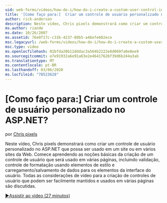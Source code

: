 ```yaml
---
uid: web-forms/videos/how-do-i/how-do-i-create-a-custom-user-control-in-aspnet
title: '[Como faço para:]  Criar um controle de usuário personalizado no ASP.NET? | Microsoft Docs'
author: rick-anderson
description: Neste vídeo, Chris pixels demonstrará como criar um controle de usuário personalizado no ASP.NET que possa ser usado em um site ou em vários sites da Web. Sta...
ms.author: riande
ms.date: 10/26/2007
ms.assetid: 76e0f17c-c31b-4237-89b5-a46efe602ece
msc.legacyurl: /web-forms/videos/how-do-i/how-do-i-create-a-custom-user-control-in-aspnet
msc.type: video
ms.openlocfilehash: 01bfda20b12dddac3a564b2222e8d069fa0e8ee9
ms.sourcegitcommit: e7e91932a6e91a63e2e46417626f39d6b244a3ab
ms.translationtype: MT
ms.contentlocale: pt-BR
ms.lasthandoff: 03/06/2020
ms.locfileid: "78523628"
---
```

# <a name="how-do-i--create-a-custom-user-control-in-aspnet"></a>[Como faço para:]  Criar um controle de usuário personalizado no ASP.NET?

por [Chris pixels](https://twitter.com/chrispels)

Neste vídeo, Chris pixels demonstrará como criar um controle de usuário personalizado no ASP.NET que possa ser usado em um site ou em vários sites da Web. Comece aprendendo as noções básicas da criação de um controle de usuário que será usado em várias páginas, incluindo validação, controle de formatação usando elementos de estilo e carregamento/salvamento de dados para os elementos da interface do usuário. Todas as considerações de vídeo para a criação de controles de usuário que podem ser facilmente mantidos e usados em várias páginas são discutidas.

[&#9654;Assistir ao vídeo (27 minutos)](https://channel9.msdn.com/Blogs/ASP-NET-Site-Videos/how-do-i-create-a-custom-user-control-in-aspnet)
